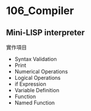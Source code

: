 # 106_Compiler
## Mini-LISP interpreter
實作項目
- Syntax Validation  
- Print
- Numerical Operations
- Logical Operations
- if Expression
- Variable Definition
- Function
- Named Function
